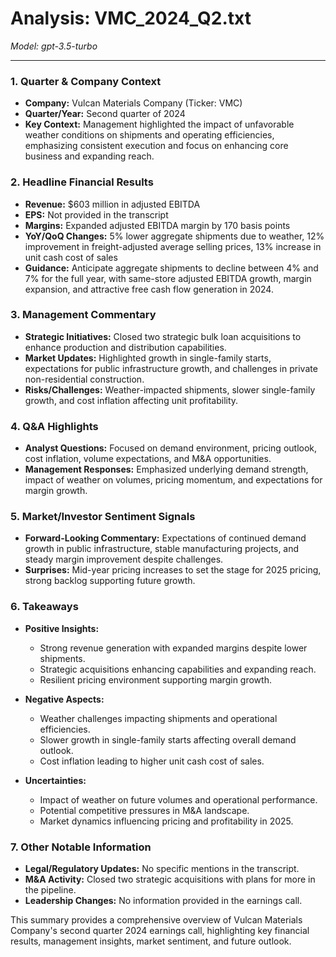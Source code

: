 # Analysis: VMC_2024_Q2.txt

*Model: gpt-3.5-turbo*

---

### 1. Quarter & Company Context
- **Company:** Vulcan Materials Company (Ticker: VMC)
- **Quarter/Year:** Second quarter of 2024
- **Key Context:** Management highlighted the impact of unfavorable weather conditions on shipments and operating efficiencies, emphasizing consistent execution and focus on enhancing core business and expanding reach.

### 2. Headline Financial Results
- **Revenue:** $603 million in adjusted EBITDA
- **EPS:** Not provided in the transcript
- **Margins:** Expanded adjusted EBITDA margin by 170 basis points
- **YoY/QoQ Changes:** 5% lower aggregate shipments due to weather, 12% improvement in freight-adjusted average selling prices, 13% increase in unit cash cost of sales
- **Guidance:** Anticipate aggregate shipments to decline between 4% and 7% for the full year, with same-store adjusted EBITDA growth, margin expansion, and attractive free cash flow generation in 2024.

### 3. Management Commentary
- **Strategic Initiatives:** Closed two strategic bulk loan acquisitions to enhance production and distribution capabilities.
- **Market Updates:** Highlighted growth in single-family starts, expectations for public infrastructure growth, and challenges in private non-residential construction.
- **Risks/Challenges:** Weather-impacted shipments, slower single-family growth, and cost inflation affecting unit profitability.

### 4. Q&A Highlights
- **Analyst Questions:** Focused on demand environment, pricing outlook, cost inflation, volume expectations, and M&A opportunities.
- **Management Responses:** Emphasized underlying demand strength, impact of weather on volumes, pricing momentum, and expectations for margin growth.

### 5. Market/Investor Sentiment Signals
- **Forward-Looking Commentary:** Expectations of continued demand growth in public infrastructure, stable manufacturing projects, and steady margin improvement despite challenges.
- **Surprises:** Mid-year pricing increases to set the stage for 2025 pricing, strong backlog supporting future growth.

### 6. Takeaways
- **Positive Insights:**
  - Strong revenue generation with expanded margins despite lower shipments.
  - Strategic acquisitions enhancing capabilities and expanding reach.
  - Resilient pricing environment supporting margin growth.

- **Negative Aspects:**
  - Weather challenges impacting shipments and operational efficiencies.
  - Slower growth in single-family starts affecting overall demand outlook.
  - Cost inflation leading to higher unit cash cost of sales.

- **Uncertainties:**
  - Impact of weather on future volumes and operational performance.
  - Potential competitive pressures in M&A landscape.
  - Market dynamics influencing pricing and profitability in 2025.

### 7. Other Notable Information
- **Legal/Regulatory Updates:** No specific mentions in the transcript.
- **M&A Activity:** Closed two strategic acquisitions with plans for more in the pipeline.
- **Leadership Changes:** No information provided in the earnings call.

This summary provides a comprehensive overview of Vulcan Materials Company's second quarter 2024 earnings call, highlighting key financial results, management insights, market sentiment, and future outlook.